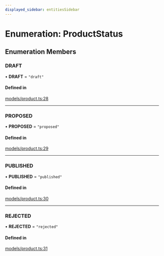 ```yaml
---
displayed_sidebar: entitiesSidebar
---
```


# Enumeration: ProductStatus

## Enumeration Members

### DRAFT

• **DRAFT** = ``"draft"``

#### Defined in

[models/product.ts:28](https://github.com/medusajs/medusa/blob/105c68929/packages/medusa/src/models/product.ts#L28)

___

### PROPOSED

• **PROPOSED** = ``"proposed"``

#### Defined in

[models/product.ts:29](https://github.com/medusajs/medusa/blob/105c68929/packages/medusa/src/models/product.ts#L29)

___

### PUBLISHED

• **PUBLISHED** = ``"published"``

#### Defined in

[models/product.ts:30](https://github.com/medusajs/medusa/blob/105c68929/packages/medusa/src/models/product.ts#L30)

___

### REJECTED

• **REJECTED** = ``"rejected"``

#### Defined in

[models/product.ts:31](https://github.com/medusajs/medusa/blob/105c68929/packages/medusa/src/models/product.ts#L31)
